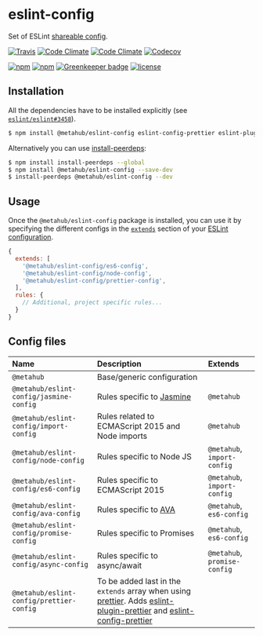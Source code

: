 # eslint-config

Set of ESLint [shareable config](http://eslint.org/docs/developer-guide/shareable-configs.html).

[![Travis](https://img.shields.io/travis/vanduynslagerp/eslint-config.svg)](https://travis-ci.org/vanduynslagerp/eslint-config)
[![Code Climate](https://img.shields.io/codeclimate/github/vanduynslagerp/eslint-config.svg)](https://codeclimate.com/github/vanduynslagerp/eslint-config)
[![Code Climate](https://img.shields.io/codeclimate/issues/github/vanduynslagerp/eslint-config.svg)](https://codeclimate.com/github/vanduynslagerp/eslint-config/issues)
[![Codecov](https://img.shields.io/codecov/c/github/vanduynslagerp/eslint-config.svg)](https://codecov.io/gh/vanduynslagerp/eslint-config)

[![npm](https://img.shields.io/npm/v/@metahub/eslint-config.svg)](https://www.npmjs.com/package/@metahub/eslint-config)
[![npm](https://img.shields.io/npm/dt/@metahub/eslint-config.svg)](https://www.npmjs.com/package/@metahub/eslint-config)
[![Greenkeeper badge](https://badges.greenkeeper.io/vanduynslagerp/eslint-config.svg)](https://greenkeeper.io/)
[![license](https://img.shields.io/github/license/vanduynslagerp/eslint-config.svg)](https://github.com/vanduynslagerp/eslint-config/blob/master/LICENSE)

## Installation

All the dependencies have to be installed explicitly (see [`eslint/eslint#3458`](https://github.com/eslint/eslint/issues/3458)).
```bash
$ npm install @metahub/eslint-config eslint-config-prettier eslint-plugin-ava eslint-plugin-babel eslint-plugin-eslint-comments eslint-plugin-import eslint-plugin-jasmine eslint-plugin-json eslint-plugin-node eslint-plugin-prettier eslint-plugin-promise prettier eslint --save-dev
```

Alternatively you can use [install-peerdeps](https://github.com/nathanhleung/install-peerdeps):
```bash
$ npm install install-peerdeps --global
$ npm install @metahub/eslint-config --save-dev
$ install-peerdeps @metahub/eslint-config --dev
```

## Usage

Once the `@metahub/eslint-config` package is installed, you can use it by specifying the different configs in the [`extends`](http://eslint.org/docs/user-guide/configuring#extending-configuration-files) section of your [ESLint configuration](http://eslint.org/docs/user-guide/configuring).

```js
{
  extends: [
    '@metahub/eslint-config/es6-config',
    '@metahub/eslint-config/node-config',
    '@metahub/eslint-config/prettier-config',
  ],
  rules: {
    // Additional, project specific rules...
  }
}
```

## Config files

|Name|Description|Extends|
|:---|:-----|:----------|
|`@metahub`|Base/generic configuration||
|`@metahub/eslint-config/jasmine-config`|Rules specific to [Jasmine](https://jasmine.github.io/)|`@metahub`|
|`@metahub/eslint-config/import-config`|Rules related to ECMAScript 2015 and Node imports|`@metahub`|
|`@metahub/eslint-config/node-config`|Rules specific to Node JS|`@metahub`, `import-config`|
|`@metahub/eslint-config/es6-config`|Rules specific to ECMAScript 2015|`@metahub`, `import-config`|
|`@metahub/eslint-config/ava-config`|Rules specific to [AVA](https://github.com/avajs/ava)|`@metahub`, `es6-config`|
|`@metahub/eslint-config/promise-config`|Rules specific to Promises|`@metahub`, `es6-config`|
|`@metahub/eslint-config/async-config`|Rules specific to async/await|`@metahub`, `promise-config`|
|`@metahub/eslint-config/prettier-config`|To be added last in the `extends` array when using [prettier](https://github.com/prettier/prettier). Adds [eslint-plugin-prettier](https://github.com/prettier/eslint-plugin-prettier) and [eslint-config-prettier](https://github.com/prettier/eslint-config-prettier)||
